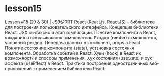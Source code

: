 # lesson15
Lesson #15 (29 &amp; 30) | JS9@ORT React (React.js, ReactJS) – библиотека для построения пользовательского интерфейса. Концепции библиотеки React. JSX синтаксис и этап компиляции. Понятие компонента в React, создание и использование компонентов. Рендер (render) компонентов, условный рендер. Передача данных в компонент, props в React. Понятие состояние компонента (state), установка состояния компонента. Обработка событий в React. Хуки (hook) в React их возможности и способы применения. Хук состояния (useState) и хук эффекта (useEffect) в React. Практика построения одностраничных веб-приложений с применением библиотеки React.
